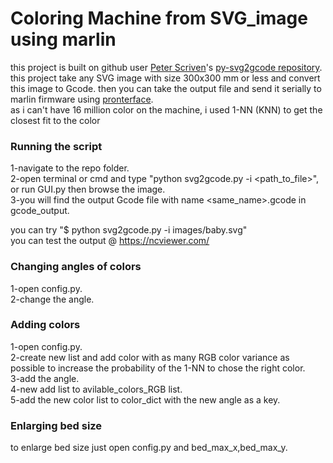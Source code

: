 # Coloring Machine from SVG_image using marlin
this project is built on github user [Peter Scriven](https://github.com/pjpscriv)'s [py-svg2gcode repository](https://github.com/pjpscriv/py-svg2gcode).\
this project take any SVG image with size 300x300 mm or less and convert this image to Gcode. then you can take the output file and send it serially to marlin firmware using [pronterface](https://github.com/user/repo/blob/branch/other_file.md).\
as i can't have 16 million color on the machine, i used 1-NN (KNN) to get the closest fit to the color 

### Running the script

1-navigate to the repo folder.\
2-open terminal or cmd and type "python svg2gcode.py -i <path_to_file>", or run GUI.py then browse the image.\
3-you will find the output Gcode file with name <same_name>.gcode in gcode_output.

you can try "$ python svg2gcode.py -i images/baby.svg"\
you can test the output @ https://ncviewer.com/

### Changing angles of colors

1-open config.py.\
2-change the angle.

### Adding colors

1-open config.py.\
2-create new list and add color with as many RGB color variance as possible to increase the probability of the 1-NN to chose the right color.\
3-add the angle.\
4-new add list to avilable_colors_RGB list.\
5-add the new color list to color_dict with the new angle as a key.

### Enlarging bed size

to enlarge bed size just open config.py and bed_max_x,bed_max_y.
